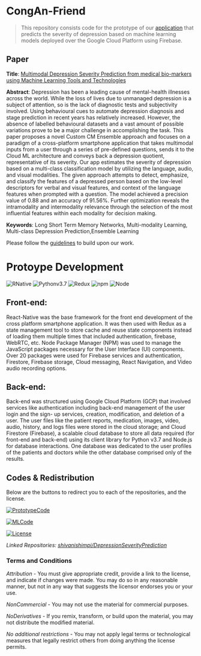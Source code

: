 # CongAn-Friend

> This repository consists code for the prototype of our [application](#paper) that predicts the severity of depression based on machine learning models deployed over the Google Cloud Platform using Firebase.

## Paper

**Title**:
[Multimodal Depression Severity Prediction from medical bio-markers using Machine Learning Tools and Technologies](https://www.researchgate.net/publication/344244798_Multimodal_Depression_Severity_Prediction_from_medical_bio-markers_using_Machine_Learning_Tools_and_Technologies)

**Abstract**:
Depression has been a leading cause of mental-health illnesses across the world. While the loss of lives due to unmanaged depression is a subject of attention, so is the lack of diagnostic tests and subjectivity involved. Using behavioural cues to automate depression diagnosis and stage prediction in recent years has relatively increased. However, the absence of labelled behavioural datasets and a vast amount of possible variations prove to be a major challenge in accomplishing the task. This paper proposes a novel Custom CM Ensemble approach and focuses on a paradigm of a cross-platform smartphone application that takes multimodal inputs from a user through a series of pre-defined questions, sends it to the Cloud ML architecture and conveys back a depression quotient, representative of its severity. Our app estimates the severity of depression based on a multi-class classification model by utilizing the language, audio, and visual modalities. The given approach attempts to detect, emphasize, and classify the features of a depressed person based on the low-level descriptors for verbal and visual features, and context of the language features when prompted with a question. The model achieved a precision value of 0.88 and an accuracy of 91.56%. Further optimization reveals the intramodality and intermodality relevance through the selection of the most influential features within each modality for decision making.

**Keywords**:
Long Short Term Memory Networks, Multi-modality Learning, Multi-class Depression Prediction,Ensemble Learning


Please follow the [guidelines](#codes--redistribution) to build upon our work.

# Protoype Development

![RNative](https://img.shields.io/badge/framework-React--Native-blue) ![Pythonv3.7](https://img.shields.io/badge/python-v3.7-brightgreen)  ![Redux](https://img.shields.io/badge/redux-v4.0.5-brightgreen) ![npm](https://img.shields.io/badge/npm-v6.14-brightgreen) ![Node](https://img.shields.io/badge/node-v14.9.0-brightgreen)


## Front-end:
React-Native was the base framework for the front end development of the cross platform smartphone application. It was then used with Redux as a state management tool to store cache and reuse state components instead of loading them multiple times that included authentication, firebase, WebRTC, etc. Node Package Manager (NPM) was used to manage the JavaScript packages necessary for the User Interface (UI) components. Over 20 packages were used for Firebase services and authentication, Firestore, Firebase storage, Cloud messaging, React Navigation, and Video audio recording options.

## Back-end:
Back-end was structured using Google Cloud Platform (GCP) that involved services like authentication including back-end management of the user login and the sign- up services, creation, modification, and deletion of a user. The user files like the patient reports, medication, images, video, audio, history, and logs files were stored in the cloud storage; and Cloud Firestore (Firebase), a scalable cloud database to store all data required (for front-end and back-end) using its client library for Python v3.7 and Node.js for database interactions. One database was dedicated to the user profiles of the patients and doctors while the other database comprised only of the results.





## Codes & Redistribution

Below are the buttons to redirect you to each of the repositories, and the license.

[![PrototypeCode][2.2]][2] 

[![MLCode][3.3]][3]

[![License][1.1]][1]


[1.1]:https://img.shields.io/badge/license-Creative%20Common's%20Non%20Attribution%20International%204.0-red
[2.2]: https://img.shields.io/badge/code-protoype-green
[3.3]: https://img.shields.io/badge/code-ML--models-green

[1]: https://github.com/shivanishimpi/DepressionSeverityPrediction/blob/master/Attribution-NonCommercial-NoDerivatives4.0International.pdf
[2]: https://github.com/Ritik-Sharma38/CongAn-Friend
[3]: https://github.com/shivanishimpi/DepressionSeverityPrediction 

*Linked Repositories: [shivanishimpi/DepressionSeverityPrediction](https://github.com/shivanishimpi/DepressionSeverityPrediction/)*

### Terms and Conditions 

*Attribution* - You must give appropriate credit, provide a link to the license, and indicate if changes were made. You may do so in any reasonable manner, but not in any way that suggests the licensor endorses you or your use.

*NonCommercial* - You may not use the material for commercial purposes.

*NoDerivatives* - If you remix, transform, or build upon the material, you may not distribute the modified material.

*No additional restrictions* - You may not apply legal terms or technological measures that legally restrict others from doing anything the license permits.
